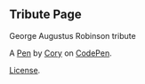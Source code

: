 Tribute Page
------------
George Augustus Robinson tribute

A [Pen](http://codepen.io/Hyakkushiki/pen/WwQvBW) by [Cory](http://codepen.io/Hyakkushiki) on [CodePen](http://codepen.io/).

[License](http://codepen.io/Hyakkushiki/pen/WwQvBW/license).